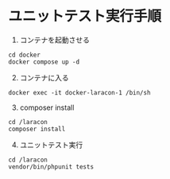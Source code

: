 # ユニットテスト実行手順

1. コンテナを起動させる
```
cd docker
docker compose up -d
```

2. コンテナに入る
```
docker exec -it docker-laracon-1 /bin/sh
```

3. composer install
```
cd /laracon
composer install
```

4. ユニットテスト実行
```
cd /laracon
vendor/bin/phpunit tests
```